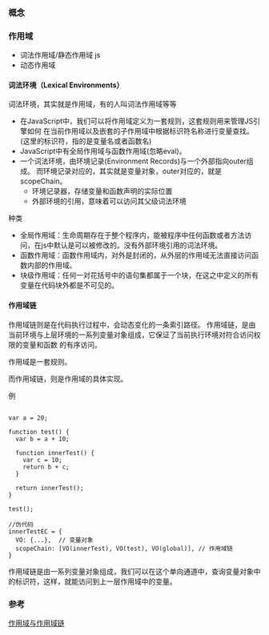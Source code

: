 ### 概念
### 作用域
* 词法作用域/静态作用域 js
* 动态作用域

#### 词法环境（Lexical Environments）

词法环境，其实就是作用域，有的人叫词法作用域等等

* 在JavaScript中，我们可以将作用域定义为一套规则，这套规则用来管理JS引擎如何
在当前作用域以及嵌套的子作用域中根据标识符名称进行变量查找。(这里的标识符，指的是变量名或者函数名)
* JavaScript中有全局作用域与函数作用域(忽略eval)。
* 一个词法环境，由环境记录(Environment Records)与一个外部指向outer组成。
而环境记录对应的，其实就是变量对象，outer对应的，就是scopeChain。 
    * 环境记录器，存储变量和函数声明的实际位置
    * 外部环境的引用，意味着可以访问其父级词法环境
    
种类
 * 全局作用域：生命周期存在于整个程序内，能被程序中任何函数或者方法访问，在js中默认是可以被修改的。没有外部环境引用的词法环境。
 * 函数作用域：函数作用域内，对外是封闭的，从外层的作用域无法直接访问函数内部的作用域。
 * 块级作用域：任何一对花括号中的语句集都属于一个块，在这之中定义的所有变量在代码块外都是不可见的。



#### 作用域链

作用域链则是在代码执行过程中，会动态变化的一条索引路径。
作用域链，是由当前环境与上层环境的一系列变量对象组成，它保证了当前执行环境对符合访问权限的变量和函数
的有序访问。

作用域是一套规则。

而作用域链，则是作用域的具体实现。

例
```

var a = 20;

function test() {
  var b = a + 10;

  function innerTest() {
    var c = 10;
    return b + c;
  }

  return innerTest();
}

test();

//伪代码
innerTestEC = {
  VO: {...},  // 变量对象
  scopeChain: [VO(innerTest), VO(test), VO(global)], // 作用域链
}
```
作用域链是由一系列变量对象组成，我们可以在这个单向通道中，查询变量对象中的标识符，这样，就能访问到上一层作用域中的变量。


### 参考
[作用域与作用域链](https://www.jianshu.com/p/9b984874776c)
